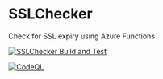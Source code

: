 # SSLChecker
Check for SSL expiry using Azure Functions

[![SSLChecker Build and Test](https://github.com/prombouts/SSLChecker/actions/workflows/dotnet.yml/badge.svg?branch=main)](https://github.com/prombouts/SSLChecker/actions/workflows/dotnet.yml)

[![CodeQL](https://github.com/prombouts/SSLChecker/actions/workflows/codeql-analysis.yml/badge.svg)](https://github.com/prombouts/SSLChecker/actions/workflows/codeql-analysis.yml)
